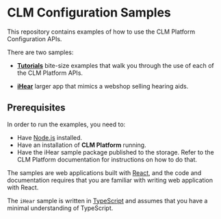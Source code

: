 # CLM Configuration Samples

This repository contains examples of how to use the CLM Platform Configuration APIs.

There are two samples:

- **[Tutorials](tutorial/README.md)** bite-size examples that walk you through the use of each of the CLM Platform APIs.

- **[iHear](ihear/README.md)** larger app that mimics a webshop selling hearing aids.

## Prerequisites

In order to run the examples, you need to:

- Have [Node.js](https://nodejs.org/en/) installed.
- Have an installation of **CLM Platform** running.
- Have the iHear sample package published to the storage. Refer to the CLM Platform documentation for instructions on how to do that.

The samples are web applications built with [React](https://reactjs.org/), and the code and documentation requires that you are familiar with writing web application with React.

The `iHear` sample is written in [TypeScript](https://www.typescriptlang.org/) and assumes that you have a minimal understanding of TypeScript.
